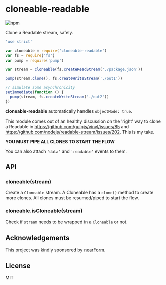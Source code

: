 # cloneable-readable
[![npm](https://img.shields.io/npm/v/cloneable-readable)](https://www.npmjs.com/package/cloneable-readable)

Clone a Readable stream, safely.

```js
'use strict'

var cloneable = require('cloneable-readable')
var fs = require('fs')
var pump = require('pump')

var stream = cloneable(fs.createReadStream('./package.json'))

pump(stream.clone(), fs.createWriteStream('./out1'))

// simulate some asynchronicity
setImmediate(function () {
  pump(stream, fs.createWriteStream('./out2'))
})
```

**cloneable-readable** automatically handles `objectMode: true`.

This module comes out of an healthy discussion on the 'right' way to
clone a Readable in https://github.com/gulpjs/vinyl/issues/85
and https://github.com/nodejs/readable-stream/issues/202. This is my take.

**YOU MUST PIPE ALL CLONES TO START THE FLOW**

You can also attach `'data'` and `'readable'` events to them.

## API

### cloneable(stream)

Create a `Cloneable` stream.
A Cloneable has a `clone()` method to create more clones.
All clones must be resumed/piped to start the flow.

### cloneable.isCloneable(stream)

Check if `stream` needs to be wrapped in a `Cloneable` or not.

## Acknowledgements

This project was kindly sponsored by [nearForm](http://nearform.com).

## License

MIT
